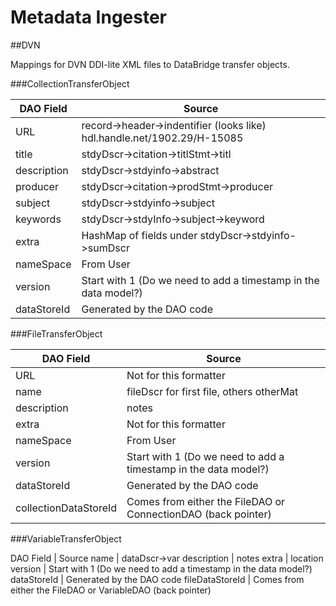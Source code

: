 Metadata Ingester
=================

##DVN

Mappings for DVN DDI-lite XML files to DataBridge transfer objects.

###CollectionTransferObject

DAO Field  | Source
---------  | ------
URL | record->header->indentifier (looks like) hdl.handle.net/1902.29/H-15085
title | stdyDscr->citation->titlStmt->titl
description | stdyDscr->stdyinfo->abstract
producer | stdyDscr->citation->prodStmt->producer
subject | stdyDscr->stdyinfo->subject
keywords | stdyDscr->stdyInfo->subject->keyword
extra | HashMap of fields under stdyDscr->stdyinfo->sumDscr
nameSpace | From User
version	| Start with 1 (Do we need to add a timestamp in the data model?)
dataStoreId | Generated by the DAO code

###FileTransferObject

DAO Field | Source
--------- | --------
URL | Not for this formatter
name | fileDscr for first file, others otherMat
description| notes
extra | Not for this formatter
nameSpace | From User
version	| Start with 1 (Do we need to add a timestamp in the data model?)
dataStoreId | Generated by the DAO code
collectionDataStoreId | Comes from either the FileDAO or ConnectionDAO (back pointer)

###VariableTransferObject

DAO Field | Source
name | dataDscr->var
description | notes
extra | location
version	| Start with 1 (Do we need to add a timestamp in the data model?)
dataStoreId | Generated by the DAO code
fileDataStoreId | Comes from either the FileDAO or VariableDAO (back pointer)

